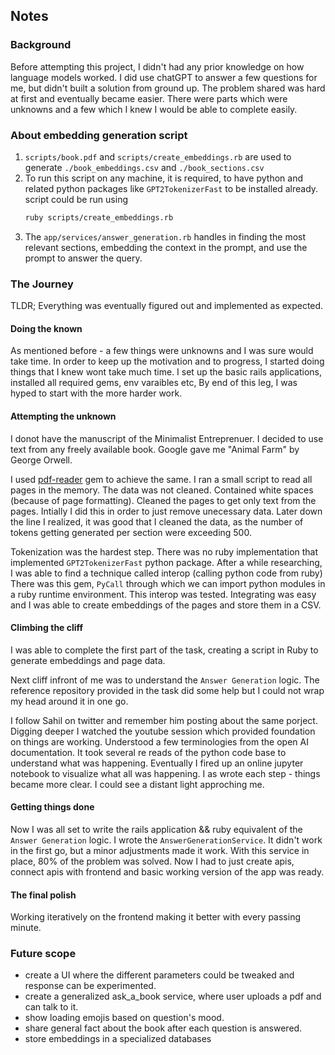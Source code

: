 ## Notes

### Background
Before attempting this project, I didn't had any prior knowledge on how language models worked.
I did use chatGPT to answer a few questions for me, but didn't built a solution from ground up.
The problem shared was hard at first and eventually became easier.
There were parts which were unknowns and a few which I knew I would be able to complete easily.

### About embedding generation script
1. `scripts/book.pdf` and `scripts/create_embeddings.rb` are used to generate `./book_embeddings.csv` and `./book_sections.csv`
2. To run this script on any machine, it is required, to have python and related python packages like `GPT2TokenizerFast` to be installed already. script could be run using
   ```bash
   ruby scripts/create_embeddings.rb
   ```
3. The `app/services/answer_generation.rb` handles in finding the most relevant sections, embedding the context in the prompt, and use the prompt to answer the query.

### The Journey

TLDR; Everything was eventually figured out and implemented as expected.

#### Doing the known
As mentioned before - a few things were unknowns and I was sure would take time.
In order to keep up the motivation and to progress, I started doing things that I knew wont take much time.
I set up the basic rails applications, installed all required gems, env varaibles etc,
By end of this leg, I was hyped to start with the more harder work.

#### Attempting the unknown
I donot have the manuscript of the Minimalist Entreprenuer.
I decided to use text from any freely available book. Google gave me "Animal Farm" by George Orwell.

I used [pdf-reader](https://github.com/yob/pdf-reader) gem to achieve the same.
I ran a small script to read all pages in the memory.
The data was not cleaned. Contained white spaces (because of page formatting).
Cleaned the pages to get only text from the pages.
Intially I did this in order to just remove unecessary data.
Later down  the line I realized, it was good that I cleaned the data, as the number of tokens getting generated per section were exceeding 500.

Tokenization was the hardest step.
There was no ruby implementation that implemented `GPT2TokenizerFast` python package.
After a while researching, I was able to find a technique called interop (calling python code from ruby)
There was this gem, `PyCall` through which we can import python modules in a ruby runtime environment.
This interop was tested.
Integrating was easy and I was able to create embeddings of the pages and store them in a CSV.

#### Climbing the cliff
I was able to complete the first part of the task, creating a script in Ruby to generate embeddings and page data.

Next cliff infront of me was to understand the `Answer Generation` logic.
The reference repository provided in the task did some help but I could not wrap my head around it in one go.

I follow Sahil on twitter and remember him posting about the same porject.
Digging deeper I watched the youtube session which provided foundation on things are working.
Understood a few terminologies from the open AI documentation.
It took several re reads of the python code base to understand what was happening.
Eventually I fired up an online jupyter notebook to visualize what all was happening.
I as wrote each step - things became more clear.
I could see a distant light approching me.

#### Getting things done
Now I was all set to write the rails application && ruby equivalent of the `Answer Generation` logic.
I wrote the `AnswerGenerationService`. It didn't work in the first go, but a minor adjustments made it work.
With this service in place, 80% of the problem was solved.
Now I had to just create apis, connect apis with frontend and basic working version of the app was ready.

#### The final polish
Working iteratively on the frontend making it better with every passing minute.

### Future scope
- create a UI where the different parameters could be tweaked and response can be experimented.
- create a generalized ask_a_book service,  where user uploads a pdf and can talk to it.
- show loading emojis based on question's mood.
- share general fact about the book after each question is answered.
- store embeddings in a specialized databases